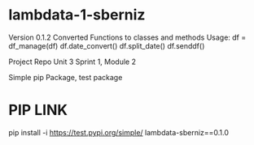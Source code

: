 # lambdata-1-sberniz

Version 0.1.2
Converted Functions to classes and methods
Usage: 
df = df_manage(df)
df.date_convert()
df.split_date()
df.senddf()

Project Repo Unit 3 Sprint 1, Module 2

Simple pip Package, test package 

# PIP LINK

pip install -i https://test.pypi.org/simple/ lambdata-sberniz==0.1.0

